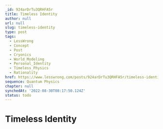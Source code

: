 ```yaml
---
_id: 924arDrTu3QRHFA5r
title: Timeless Identity
author: null
url: null
slug: timeless-identity
type: post
tags:
  - LessWrong
  - Concept
  - Post
  - Cryonics
  - World_Modeling
  - Personal_Identity
  - Timeless_Physics
  - Rationality
href: https://www.lesswrong.com/posts/924arDrTu3QRHFA5r/timeless-identity
sequence: Quantum Physics
chapter: null
synchedAt: '2022-08-30T08:17:50.124Z'
status: todo
---
```


# Timeless Identity
